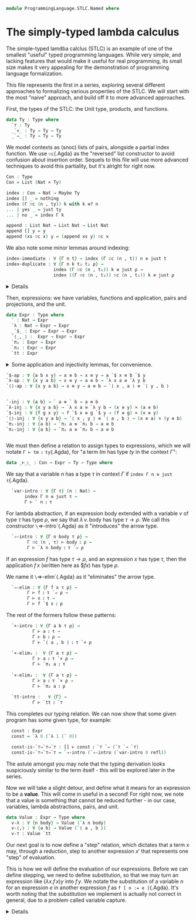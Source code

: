 <!--
```agda
open import 1Lab.HLevel.Closure
open import 1Lab.Prelude

open import Data.Maybe
open import Data.Bool
open import Data.List
open import Data.Dec
open import Data.Nat
open import Data.Sum
```
-->

```agda
module ProgrammingLanguage.STLC.Named where
```

# The simply-typed lambda calculus

The simple-typed lamdba calclus (STLC) is an example of one of the smallest
"useful" typed programming languages. While very simple, and lacking
features that would make it useful for real programming, its small
size makes it very appealing for the demonstration of programming
language formalization.

This file represents the first in a series, exploring several
different approaches to formalizing various properties of the STLC.
We will start with the most "naive" approach, and build off it to
more advanced approaches.

First, the types of the STLC: the Unit type, products, and functions.

```agda
data Ty : Type where
  `⊤ : Ty
  _`×_ : Ty → Ty → Ty
  _`⇒_ : Ty → Ty → Ty
```

We model contexts as (snoc) lists of pairs, alongside a partial
index function. We use `∷c`{.Agda} as the "reversed" list constructor
to avoid confusion about insertion order.
Sequels to this file will use more advanced techniques to avoid
this partiality, but it's alright for right now.

```agda
Con : Type
Con = List (Nat × Ty)
```

<!--
```agda
infixl 10 _∷c_
pattern _∷c_ Γ x = x ∷ Γ
```
-->

```agda
index : Con → Nat → Maybe Ty
index [] _ = nothing
index (Γ ∷c (n , ty)) k with k ≡? n
... | yes _ = just ty
... | no _ = index Γ k

append : List Nat → List Nat → List Nat
append [] y = y
append (xs ∷c x) y = (append xs y) ∷c x
```


We also note some minor lemmas around indexing:


```agda
index-immediate : ∀ {Γ n t} → index (Γ ∷c (n , t)) n ≡ just t
index-duplicate : ∀ {Γ n k t₁ t₂ ρ} →
                  index (Γ ∷c (n , t₁)) k ≡ just ρ →
                  index ((Γ ∷c (n , t₂)) ∷c (n , t₁)) k ≡ just ρ
```

<details>

```agda
index-immediate {Γ} {n} {t} with n ≡? n
... | yes n≡n = refl
... | no ¬n≡n = absurd (¬n≡n refl)

index-duplicate {Γ} {n} {k} {t₁} {t₂} {ρ} eq with k ≡? n
... | yes k≡n = eq
... | no ¬k≡n with k ≡? n
... | yes k≡n = absurd (¬k≡n k≡n)
... | no ¬k≡n = eq
```
</details>


Then, expressions: we have variables, functions and application,
pairs and projections, and the unit.

```agda
data Expr : Type where
  ` : Nat → Expr
  `λ : Nat → Expr → Expr
  _`$_ : Expr → Expr → Expr
  `⟨_,_⟩ :  Expr → Expr → Expr
  `π₁ : Expr → Expr
  `π₂ : Expr → Expr
  `tt : Expr
```

<details><summary>Some application and injectivity lemmas, for convenience.

```agda
`$-ap : ∀ {a b x y} → a ≡ b → x ≡ y → a `$ x ≡ b `$ y
`λ-ap : ∀ {x y a b} → x ≡ y → a ≡ b → `λ x a ≡ `λ y b
`⟨⟩-ap : ∀ {x y a b} → x ≡ y → a ≡ b → `⟨ x , a ⟩ ≡ `⟨ y , b ⟩


`-inj : ∀ {a b} → ` a ≡ ` b → a ≡ b
`λ-inj : ∀ {x y a b} → `λ x a ≡ `λ y b → (x ≡ y) × (a ≡ b)
`$-inj : ∀ {f g x y} → f `$ x ≡ g `$ y → (f ≡ g) × (x ≡ y)
`⟨⟩-inj : ∀ {x y a b} → `⟨ x , y ⟩ ≡ `⟨ a , b ⟩ → (x ≡ a) × (y ≡ b)
`π₁-inj : ∀ {a b} → `π₁ a ≡ `π₁ b → a ≡ b
`π₂-inj : ∀ {a b} → `π₂ a ≡ `π₂ b → a ≡ b
```
</summary>

```agda
`$-ap {x = x} a=b x=y = ap₂ (λ q w → q `$ w) a=b x=y
`λ-ap {x} {y} {a} {b} x=y a=b = ap₂ `λ x=y a=b
`⟨⟩-ap {x} {y} {a} {b} x=y a=b = ap₂ (λ q w → `⟨ q , w ⟩) x=y a=b

`-inj x = ap h x
  where
    h : Expr → Nat 
    h (` x) = x 
    h _ = 0
`λ-inj x = ap h x , ap g x
  where
    h : Expr → Nat
    h (`λ x _) = x
    h _ = 0

    g : Expr → Expr
    g (`λ _ b) = b
    g _ = `tt

`$-inj x = ap h x , ap g x
  where
    h : Expr → Expr
    h (a `$ _) = a
    h _ = `tt

    g : Expr → Expr
    g (_ `$ b) = b
    g _ = `tt
`⟨⟩-inj x = ap h x , ap g x
  where
    h : Expr → Expr
    h (`⟨ a , _ ⟩) = a
    h _ = `tt

    g : Expr → Expr
    g (`⟨ _ , b ⟩) = b
    g _ = `tt
`π₁-inj x = ap h x
  where
    h : Expr → Expr
    h (`π₁ x) = x
    h _ = `tt
`π₂-inj x = ap h x
  where
    h : Expr → Expr
    h (`π₂ x) = x
    h _ = `tt
```

</details>

We must then define a relation to assign types to expressions, which
we will notate `Γ ⊢ tm ⦂ ty`{.Agda}, for "a term $tm$ has type $ty$
in the context $\Gamma$":

<!--
```agda
infix 3 _⊢_⦂_
```
-->

```agda
data _⊢_⦂_ : Con → Expr → Ty → Type where
```

We say that a variable $n$ has a type $\tau$ in context $\Gamma$
if `index Γ n ≡ just τ`{.Agda}.

```agda
  `var-intro : ∀ {Γ τ} (n : Nat) →
       index Γ n ≡ just τ →
       Γ ⊢ ` n ⦂ τ
```

For lambda abstraction, if an expression $\text{body}$ extended with a variable $v$
of type $\tau$ has type $\rho$, we say that $λ\, v.\,\text{body}$ has type
$\tau \to \rho$. We call this constructor `\`⇒-intro`{.Agda} as it "introduces"
the arrow type.

```agda
  `⇒-intro : ∀ {Γ n body τ ρ} →
        Γ ∷c (n , τ) ⊢ body ⦂ ρ →
        Γ ⊢ `λ n body ⦂ τ `⇒ ρ
```

If an expression $f$ has type $\tau \to \rho$, and
an expression $x$ has type $\tau$, then the application $f\, x$ (written here as $\$ f x$) has type $\rho$.

We name it `\`⇒-elim`{.Agda} as it "eliminates" the arrow type.

```agda
  `⇒-elim : ∀ {Γ f x τ ρ} →
        Γ ⊢ f ⦂ τ `⇒ ρ →
        Γ ⊢ x ⦂ τ →
        Γ ⊢ f `$ x ⦂ ρ
```

The rest of the formers follow these patterns:

```agda
  `×-intro : ∀ {Γ a b τ ρ} →
          Γ ⊢ a ⦂ τ →
          Γ ⊢ b ⦂ ρ →
          Γ ⊢ `⟨ a , b ⟩ ⦂ τ `× ρ
          
  `×-elim₁ :  ∀ {Γ a τ ρ} →
          Γ ⊢ a ⦂ τ `× ρ →
          Γ ⊢ `π₁ a ⦂ τ
          
  `×-elim₂ :  ∀ {Γ a τ ρ} →
          Γ ⊢ a ⦂ τ `× ρ →
          Γ ⊢ `π₂ a ⦂ ρ
          
  `tt-intro :   ∀ {Γ} →
          Γ ⊢ `tt ⦂ `⊤
```

This completes our typing relation. We can now show that some given
program has some given type, for example:

<!--
```agda
module Example-1 where
```
-->

```agda
  const : Expr
  const = `λ 0 (`λ 1 (` 0))

  const-is-`⊤⇒`⊤⇒`⊤ : [] ⊢ const ⦂ `⊤ `⇒ (`⊤ `⇒ `⊤)
  const-is-`⊤⇒`⊤⇒`⊤ = `⇒-intro (`⇒-intro (`var-intro 0 refl))
```

The astute amongst you may note that the typing derivation looks
suspiciously similar to the term itself - this will be explored later
in the series.

Now we will take a slight detour, and define what it means for
an expression to be a **value**. This will come in useful in a second!
For right now, we note that a value is something that cannot be
reduced further - in our case, variables, lambda abstractions, pairs,
and unit.

```agda
data Value : Expr → Type where
  v-λ : ∀ {n body} → Value (`λ n body)
  v-⟨,⟩ : ∀ {a b} → Value (`⟨ a , b ⟩)
  v-⊤ : Value `tt
```

Our next goal is to now define a "step" relation,
which dictates that a term $x$ may, through a reduction, step to
another expression $x'$ that represents one "step" of evaluation.


        
This is how we will
define the evaluation of our expressions. Before we can define
stepping, we need to define substitution, so that we may turn an
expression like $(\lambda x. f\,x) y$ into $f\,y$. We notate the
substitution of a variable $n$ for an expression $e$ in another
expression $f$ as `f [ n := e ]`{.Agda}. It's worth noting that the
substitution we implement is actually not correct in general, due to
a problem called variable capture.

<details>
```agda
data ExprD : Type where
     Dpart : Nat → ExprD
     D : Nat → ExprD
     Dλ : ExprD → ExprD
     D$ : ExprD → ExprD → ExprD
     D, : ExprD → ExprD → ExprD
     Dp₁ : ExprD → ExprD
     Dp₂ : ExprD → ExprD
     Dtt : ExprD

find-index : List Nat → Nat → Maybe Nat
find-index [] x = nothing
find-index (y ∷ Γ) x with x ≡? y 
... | yes _ = just zero
... | no _ with find-index Γ x
... | nothing = nothing
... | just n = just (suc n)

to-debru-h : Expr → List Nat → ExprD
to-debru-h (` x) Γ with find-index Γ x 
... | nothing = Dpart x
... | just n = D n
to-debru-h (`λ x e) Γ = (Dλ (to-debru-h e (x ∷ Γ)))
to-debru-h (a `$ b) Γ = (D$ (to-debru-h a Γ) (to-debru-h b Γ))
to-debru-h `⟨ a , b ⟩ Γ = (D, (to-debru-h a Γ) (to-debru-h b Γ))
to-debru-h (`π₁ e) Γ = Dp₁ (to-debru-h e Γ) 
to-debru-h (`π₂ e) Γ = Dp₂ (to-debru-h e Γ) 
to-debru-h `tt Γ = Dtt

to-debru : Expr → ExprD
to-debru e = to-debru-h e []

no-free-vars : ExprD → Type
no-free-vars (Dpart x) = ⊥
no-free-vars (D x) = ⊤
no-free-vars (Dλ x) = no-free-vars x
no-free-vars (D$ x x₁) = (no-free-vars x) × (no-free-vars x₁)
no-free-vars (D, x x₁) = (no-free-vars x) × (no-free-vars x₁)
no-free-vars (Dp₁ x) = no-free-vars x 
no-free-vars (Dp₂ x) = no-free-vars x
no-free-vars Dtt = ⊤


free-vars : ExprD → List Nat
free-vars (Dpart x) = [] ∷c x
free-vars (D x) = []
free-vars (Dλ x) = free-vars x
free-vars (D$ x x₁) = append (free-vars x) (free-vars x₁)
free-vars (D, x x₁) = append (free-vars x) (free-vars x₁)
free-vars (Dp₁ x) = free-vars x
free-vars (Dp₂ x) = free-vars x
free-vars Dtt = []
```
</details>            

<!--
```agda
infix 2 _[_:=_]
```
-->

```agda
_[_:=_] : Expr → Nat → Expr → Expr
```

If a variable x is equal to the variable we are substituing for, n,
we return the new expression. Else, the variable unchanged.

```agda
` x [ n := e ] with x ≡? n
... | yes _ = e
... | no _ = ` x 
```

This substitution is not capture avoiding. This causes issues if
the terms are not alpha distinct!

```agda
`λ x f [ n := e ] with x ≡? n
... | yes _ = `λ x f
... | no _ = `λ x (f [ n := e ])
```

In all other cases, we simply "move" the substition into all
subexpressions. (Or, do nothing.)

```agda
f `$ x [ n := e ] = (f [ n := e ]) `$ (x [ n := e ])
`⟨ a , b ⟩ [ n := e ] = `⟨ a [ n := e ] , b [ n := e ] ⟩
`π₁ a [ n := e ] = `π₁ (a [ n := e ])
`π₂ a [ n := e ] = `π₂ (a [ n := e ])
`tt [ n := e ] = `tt
```

Now, we define our step relation proper.

```agda
data Step : Expr → Expr → Type where
```

The act of turning an application $(λ\,y. y)\,x$ into $x$ is called
β-reduction for lambda terms. We require $x$ to be a value in order
to keep reduction deterministic -- this will be elaborated on in
a moment.

```agda
  β-λ : ∀ {n body x} →
        Value x →
        Step ((`λ n body) `$ x) (body [ n := x ])
```

Likewise, reducing projections on a pair is called β-reduction for
pairs.

```agda
  β-π₁ : ∀ {a b} →
       Step (`π₁ `⟨ a , b ⟩) a
  β-π₂ : ∀ {a b} →
       Step (`π₂ `⟨ a , b ⟩) b
```

We also have two reductions that can step "inside" projections, which
we will call ξ rules.

```agda
  ξ-π₁ : ∀ {a₁ a₂} →
       Step a₁ a₂ →
       Step (`π₁ a₁) (`π₁ a₂)

  ξ-π₂ : ∀ {a₁ a₂} →
       Step a₁ a₂ →
       Step (`π₂ a₁) (`π₂ a₂)
```

Likewise, we have one that can step inside an application, on
the left hand side.

```agda
  ξ-$ₗ : ∀ {f₁ f₂ x} →
       Step f₁ f₂ →
       Step (f₁ `$ x) (f₂ `$ x)
```

We also include a rule for stepping on the right hand side, requiring
the left to be a value first. This, combined with the value requirement
of the `β-λ`{.Agda} rule, keep our evaluation **deterministic**, forcing
that evaluation should take place from left to right. We will prove
this later.

```agda
  ξ-$ᵣ : ∀ {f x₁ x₂} →
       Value f →
       Step x₁ x₂ →
       Step (f `$ x₁) (f `$ x₂)
```

These are all of our step rules! The STLC is indeed very simple.
We can now show that, say, an identity function applied to something
reduces properly:

<!--
```agda
module Example-2 where
```
-->

```agda
  our-id : Expr
  our-id = `λ 0 (` 0)

  pair : Expr
  pair = `⟨ `tt , `tt ⟩

  id-app : Expr
  id-app = our-id `$ pair

  id-app-step : Step id-app pair
  id-app-step = β-λ v-⟨,⟩
```

TODO: Refl Trans closure of Step

## The big two properties

The two "big" properties about the STLC we wish to prove are called
**progress** and **preservation**. Progress states that any
given term is either done (a value), or can take another step.
Preservation states that if a well typed expression $x$ steps to another $x'$,
they have the same type (i.e., stepping preserves type.)

The first step in proving these is showing that a "proper" substitution
preserves types. If a term $tm$ has type $\tau$ when extended
with a variable $n$ of type $\rho$, then substituting any expression
of type $\rho$ for $n$ preserves the type of $tm$. To prove this,
we first show that renaming preserves types - if $\Gamma$ and $\Delta$
are contexts, and for every index in $\Gamma$, $\Delta$ gives the
same type, then any term with a type under $\Gamma$ has the same
type under $\Delta$.

```agda
rename : ∀ {Γ Δ} →
         (∀ n ty → index Γ n ≡ just ty → index Δ n ≡ just ty) →
         (∀ tm ty → Γ ⊢ tm ⦂ ty → Δ ⊢ tm ⦂ ty)
```

Variables are fairly straightforward - we simply apply our renaming
function.

```agda
rename {Γ} {Δ} f (` x) ty (`var-intro .x n) = `var-intro x (f x ty n)
```

Lambda abstractions are more complex - we need to extend our renaming
function to encompass the new abstraction.

```agda
rename {Γ} {Δ} f (`λ x tm) ty (`⇒-intro {τ = τ} {ρ = ρ} Γ⊢) = `⇒-intro (rename f' tm ρ Γ⊢)
  where
    f' : (n : Nat) (ty : Ty) →
          index (Γ ∷c (x , τ)) n ≡ just ty →
          index (Δ ∷c (x , τ)) n ≡ just ty
    f' n ty Γ≡ with n ≡? x
    ... | yes x≡n = Γ≡
    ... | no p = f n ty Γ≡
```

Everything else is straightforward, as in the substitution case.

```agda
rename {Γ} {Δ} f (f' `$ x) ty (`⇒-elim {τ = τ} Γ⊢₁ Γ⊢₂) =
  `⇒-elim (rename f f' (τ `⇒ ty) Γ⊢₁) (rename f x τ Γ⊢₂)
  
rename {Γ} {Δ} f `⟨ a , b ⟩ ty (`×-intro {τ = τ} {ρ = ρ} Γ⊢₁ Γ⊢₂) =
  `×-intro (rename f a τ Γ⊢₁) (rename f b ρ Γ⊢₂)
  
rename {Γ} {Δ} f (`π₁ tm) ty (`×-elim₁ {ρ = ρ} Γ⊢) = `×-elim₁ (rename f tm (ty `× ρ) Γ⊢)
rename {Γ} {Δ} f (`π₂ tm) ty (`×-elim₂ {τ = τ} Γ⊢) = `×-elim₂ (rename f tm (τ `× ty) Γ⊢)
rename {Γ} {Δ} f `tt ty `tt-intro = `tt-intro
```

Another few lemmas! This time about shuffling and dropping names
in the context.

```agda
duplicates-are-ok : ∀ {Γ n t₁ t₂ bd typ} →
                        Γ ∷c (n , t₂) ∷c (n , t₁) ⊢ bd ⦂ typ →
                        Γ ∷c (n , t₁) ⊢ bd ⦂ typ
variable-swap : ∀ {Γ n k t₁ t₂ bd typ} →
                ¬ n ≡ k →
                Γ ∷c (n , t₁) ∷c (k , t₂) ⊢ bd ⦂ typ →
                Γ ∷c (k , t₂) ∷c (n , t₁) ⊢ bd ⦂ typ
                    
```

<details>

```agda
variable-swap {Γ} {n} {k} {t₁} {t₂} {x} {typ} ¬n≡k Γ⊢ = rename f x typ Γ⊢ 
  where
    f : (z : Nat) (ty : Ty) →
         index (Γ ∷c (n , t₁) ∷c (k , t₂)) z ≡ just ty →
         index (Γ ∷c (k , t₂) ∷c (n , t₁)) z ≡ just ty
    f z ty x with z ≡? n in eq
    ... | no ¬z≡n = h
      where
        h : (index (Γ ∷c (k , t₂)) z) ≡ just ty
        h with z ≡? k
        ... | yes z≡k = x
        ... | no ¬z≡k with z ≡? n
        ... | no ¬z≡n = x
    ... | yes z≡n with z ≡? k
    ... | yes z≡k = absurd (¬n≡k (sym z≡n ∙ z≡k))
    ... | no ¬z≡k with z ≡? n
    ... | yes z≡n = x
    ... | no ¬z≡n = absurd (¬z≡n z≡n)

duplicates-are-ok {Γ} {n} {t₁} {t₂} {bd} {typ} Γ⊢ =
  rename f bd typ Γ⊢
  where
    f : (k : Nat) (ty : Ty) →
         index (Γ ∷c (n , t₂) ∷c (n , t₁)) k ≡ just ty →
         index (Γ ∷c (n , t₁)) k ≡ just ty
    f k ty x with k ≡? n
    ... | yes k≡n = x
    ... | no ¬k≡n with k ≡? n
    ... | yes k≡n = absurd (¬k≡n k≡n)
    ... | no ¬k≡n = x
```
</details>

We need one additional important lemma - weaking. It says that if a term has a
type in the empty context, it also has that type in any other context.
This turns out to be a special case of renaming, where we get an
absurdity from considering that `index [] n ≡ just τ`{.Agda}, for any $n$
and $\tau$.

```agda
weakening : ∀ {Γ tm ty} →
              [] ⊢ tm ⦂ ty →
              Γ  ⊢ tm ⦂ ty
weakening {Γ} {tm} {ty} []⊢ = rename f tm ty []⊢
  where
    f : (n : Nat) (τ : Ty) → index [] n ≡ just τ → index Γ n ≡ just τ
    f _ _ x = absurd (nothing≠just x)
```

Now with renaming under our belt, we can prove substitution proper
preserves types. Note that the substitute's type must exist in
the empty context, to prevent conflicts of variables.

```agda
subst-pres : ∀ {Γ n t bd typ s} →
               [] ⊢ s ⦂ t → 
               Γ ∷c (n , t) ⊢ bd ⦂ typ →
               Γ ⊢ bd [ n := s ] ⦂ typ
```

In the case of variables, we use weakening for the substitution itself,
to embed our term `s`{.Agda} into the context $\Gamma$.

```agda
subst-pres {Γ} {n} {t} {` x} {typ} {s} s⊢ (`var-intro .x k) with x ≡? n
... | yes _ = weakening (subst (λ ρ → [] ⊢ s ⦂ ρ) (just-inj k) s⊢)
... | no _  = `var-intro x k
```

Lambda abstraction is once again slightly annoying. Handling the case
where the names are equal requires some removing of duplicates in the
context, and where they are not equal requires some shuffling. 

```agda
subst-pres {Γ} {n} {t} {`λ x bd} {typ} {s} s⊢ (`⇒-intro {τ = τ} {ρ = ρ} Γ⊢) with x ≡? n
... | yes x≡n = `⇒-intro (duplicates-are-ok
                      (subst (λ _ → Γ ∷c _ ∷c _ ⊢ bd ⦂ ρ) (sym x≡n) Γ⊢))
... | no ¬x≡n = `⇒-intro (subst-pres s⊢ (variable-swap (λ x≡n → ¬x≡n (sym x≡n)) Γ⊢))
```

The rest proceeds nicely.

```agda
subst-pres {Γ} {n} {t} {f `$ x} {typ} {s} s⊢ (`⇒-elim Γ⊢₁ Γ⊢₂) =
  `⇒-elim (subst-pres s⊢ Γ⊢₁) (subst-pres s⊢ Γ⊢₂)
  
subst-pres {Γ} {n} {t} {`⟨ a , b ⟩} {typ} {s} s⊢ (`×-intro Γ⊢₁ Γ⊢₂) =
  `×-intro (subst-pres s⊢ Γ⊢₁) (subst-pres s⊢ Γ⊢₂)
  
subst-pres {Γ} {n} {t} {`π₁ bd} {typ} {s} s⊢ (`×-elim₁ Γ⊢) = `×-elim₁ (subst-pres s⊢ Γ⊢)
subst-pres {Γ} {n} {t} {`π₂ bd} {typ} {s} s⊢ (`×-elim₂ Γ⊢) = `×-elim₂ (subst-pres s⊢ Γ⊢)
subst-pres {Γ} {n} {t} {`tt} {typ} {s} s⊢ `tt-intro = `tt-intro
```

We'll do preservation first, which follows very easily from the
lemmas we've already defined:

```agda
preservation : ∀ {x₁ x₂ typ} →
               Step x₁ x₂ →
               [] ⊢ x₁ ⦂ typ →
               [] ⊢ x₂ ⦂ typ
               
preservation (β-λ p) (`⇒-elim (`⇒-intro ⊢f) ⊢x) = subst-pres ⊢x ⊢f
preservation β-π₁ (`×-elim₁ (`×-intro ⊢a ⊢b)) = ⊢a
preservation β-π₂ (`×-elim₂ (`×-intro ⊢a ⊢b)) = ⊢b
preservation (ξ-π₁ step) (`×-elim₁ ⊢a) = `×-elim₁ (preservation step ⊢a)
preservation (ξ-π₂ step) (`×-elim₂ ⊢b) = `×-elim₂ (preservation step ⊢b)
preservation (ξ-$ₗ step) (`⇒-elim ⊢f ⊢x) = `⇒-elim (preservation step ⊢f) ⊢x
preservation (ξ-$ᵣ val step) (`⇒-elim ⊢f ⊢x) = `⇒-elim ⊢f (preservation step ⊢x)
```

Then, progress, noting that the expression must be well typed. We
define progress as a datatype, as it's much nicer to work with.

```agda
data Progress (M : Expr): Type where
  going : ∀ {N} →
               Step M N →
               Progress M
  done : Value M → Progress M
```

Then, progress reduces to mostly a lot of case analysis.

```agda
progress : ∀ {x ty} →
           [] ⊢ x ⦂ ty →
           Progress x
           
progress (`var-intro n n∈) = absurd (nothing≠just n∈)
progress (`⇒-intro {n = n} {body = body} ⊢x) = done v-λ
progress (`⇒-elim ⊢f ⊢x) with progress ⊢f
... | going next-f = going (ξ-$ₗ next-f)
... | done vf with progress ⊢x
... |   going next-x = going (ξ-$ᵣ vf next-x)
... |   done vx with ⊢f
... |     `var-intro n n∈ = absurd (nothing≠just n∈)
... |     `⇒-intro f = going (β-λ vx)

progress (`×-intro {a = a} {b = b} ⊢a ⊢b) = done v-⟨,⟩
progress (`×-elim₁ {a = a} ⊢x) with progress ⊢x
... | going next = going (ξ-π₁ next)
... | done v-⟨,⟩ = going β-π₁

progress (`×-elim₂ ⊢x) with progress ⊢x
... | going next = going (ξ-π₂ next)
... | done v-⟨,⟩ = going β-π₂

progress `tt-intro = done v-⊤
```

There's our big two properties! As promised, we'll also now prove
that our step relation is deterministic -- there is only one
step that can be applied at any given time. This is also equivalent
to saying that if some term $x$ steps to $x_{1}$ and also to $x_{2}$,
then $x_{1} ≡ x_{2}$.

We do this with the help of a lemma that states values do not step to
anything.

```agda
value-¬step : ∀ {x y} →
              Value x →
              ¬ (Step x y)
```

<details>
```agda
value-¬step v-λ ()
value-¬step v-⟨,⟩ ()
value-¬step v-⊤ ()
```
</details>

```agda
deterministic : ∀ {x ty x₁ x₂} →
                [] ⊢ x ⦂ ty →
                Step x x₁ →
                Step x x₂ →
                x₁ ≡ x₂
                
deterministic (`⇒-elim ⊢f ⊢x) (β-λ vx₁) (β-λ vx₂) = refl
deterministic (`⇒-elim ⊢f ⊢x) (β-λ vx) (ξ-$ᵣ x b) = absurd (value-¬step vx b)
deterministic (`⇒-elim ⊢f ⊢x) (ξ-$ₗ →x₁) (ξ-$ₗ →x₂) =
  `$-ap (deterministic ⊢f →x₁ →x₂) refl
  
deterministic (`⇒-elim ⊢f ⊢x) (ξ-$ₗ →x₁) (ξ-$ᵣ vx →x₂) = absurd (value-¬step vx →x₁)
deterministic (`⇒-elim ⊢f ⊢x) (ξ-$ᵣ vx₁ →x₁) (β-λ vx₂) = absurd (value-¬step vx₂ →x₁)
deterministic (`⇒-elim ⊢f ⊢x) (ξ-$ᵣ vx →x₁) (ξ-$ₗ →x₂) = absurd (value-¬step vx →x₂)
deterministic (`⇒-elim ⊢f ⊢x) (ξ-$ᵣ _ →x₁) (ξ-$ᵣ _ →x₂) =
  `$-ap refl (deterministic ⊢x →x₁ →x₂)
  
deterministic (`×-elim₁ ⊢x) β-π₁ β-π₁ = refl
deterministic (`×-elim₁ ⊢x) (ξ-π₁ →x₁) (ξ-π₁ →x₂) = ap `π₁ (deterministic ⊢x →x₁ →x₂)
deterministic (`×-elim₂ ⊢x) β-π₂ β-π₂ = refl
deterministic (`×-elim₂ ⊢x) (ξ-π₂ →x₁) (ξ-π₂ →x₂) = ap `π₂ (deterministic ⊢x →x₁ →x₂)
```
